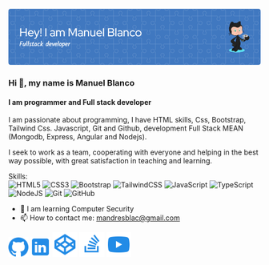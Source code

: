![Header](./github-header-image3.png)

### Hi 👋, my name is Manuel Blanco
#### I am programmer and Full stack developer

I am passionate about programming, I have HTML skills, Css, Bootstrap, Tailwind Css. Javascript, Git and Github, development Full Stack MEAN (Mongodb, Express, Angular and Nodejs).

I seek to work as a team, cooperating with everyone and helping in the best way possible, with great satisfaction in teaching and learning.

Skills: 
<br />
![HTML5](https://img.shields.io/badge/html5-%23E34F26.svg?style=for-the-badge&logo=html5&logoColor=white) ![CSS3](https://img.shields.io/badge/css3-%231572B6.svg?style=for-the-badge&logo=css3&logoColor=white) ![Bootstrap](https://img.shields.io/badge/bootstrap-%238511FA.svg?style=for-the-badge&logo=bootstrap&logoColor=white) ![TailwindCSS](https://img.shields.io/badge/tailwindcss-%2338B2AC.svg?style=for-the-badge&logo=tailwind-css&logoColor=white) ![JavaScript](https://img.shields.io/badge/javascript-%23323330.svg?style=for-the-badge&logo=javascript&logoColor=%23F7DF1E) ![TypeScript](https://img.shields.io/badge/typescript-%23007ACC.svg?style=for-the-badge&logo=typescript&logoColor=white) ![NodeJS](https://img.shields.io/badge/node.js-6DA55F?style=for-the-badge&logo=node.js&logoColor=white) ![Git](https://img.shields.io/badge/git-%23F05033.svg?style=for-the-badge&logo=git&logoColor=white) ![GitHub](https://img.shields.io/badge/github-%23121011.svg?style=for-the-badge&logo=github&logoColor=white)

- 🌱 I am learning Computer Security 
- 📫 How to contact me: mandresblac@gmail.com 

[<img src='./icons8-github-24.png' alt='github' height='40'>](https://github.com/mandresblac)
[<img src='./icons8-linkedin.svg' alt='github' height='40'>](https://www.linkedin.com/in/manuel-andres-blanco-pt)
[<img src='./icons8-logotipo-de-codepen.svg' alt='github' height='50'>](https://codepen.io/manblac) 
[<img src='./icons8-stack-overflow-128.png' alt='github' height='50'>](https://es.stackoverflow.com/users/220530/manolo)
[<img src='icons8-youtube.svg' alt='github' height='50'>](https://www.youtube.com/channel/UC6GCVBYYlV4tJ8afvtlLCzQ)
